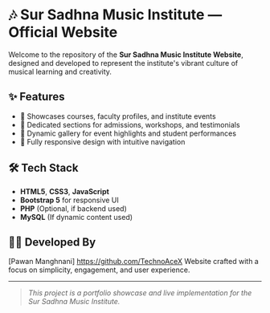 # 🎶 Sur Sadhna Music Institute — Official Website

Welcome to the repository of the **Sur Sadhna Music Institute Website**, designed and developed to represent the institute's vibrant culture of musical learning and creativity.

## ✨ Features

- 🎵 Showcases courses, faculty profiles, and institute events
- 🎤 Dedicated sections for admissions, workshops, and testimonials
- 📸 Dynamic gallery for event highlights and student performances
- 📱 Fully responsive design with intuitive navigation

## 🛠️ Tech Stack

- **HTML5**, **CSS3**, **JavaScript**
- **Bootstrap 5** for responsive UI
- **PHP** (Optional, if backend used)  
- **MySQL** (If dynamic content used)

## 🧑‍💻 Developed By

[Pawan Manghnani] https://github.com/TechnoAceX
Website crafted with a focus on simplicity, engagement, and user experience.

---

> *This project is a portfolio showcase and live implementation for the Sur Sadhna Music Institute.*
